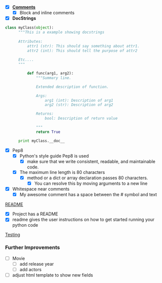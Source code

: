 - [x] [**Comments**](https://google.github.io/styleguide/pyguide.html#Comments)
    - [x] Block and inline comments

- [x] **DocStrings**
```python
class myClass(object):
      """This is a example showing docstrings
      
      Attributes:
          attr1 (str): This should say something about attr1.
          attr2 (int): This should tell the purpose of attr2 
      
      Etc....
      """

          def func(arg1, arg2):
              """Summary line.

              Extended description of function.

              Args:
                  arg1 (int): Description of arg1
                  arg2 (str): Description of arg2

              Returns:
                  bool: Description of return value

              """
              return True

      print myClass.__doc__
```
- [x] Pep8
	- [x] Python's style guide Pep8 is used
	    - [x] make sure that we write consistent, readable, and maintainable code.
	- [x] The maximum line length is 80 characters
	    - [x] method or a dict or array declaration passes 80 characters. 
	        - [x] You can resolve this by moving arguments to a new line
- [x] Whitespace near comments
	- [x] My awesome comment has a space between the # symbol and text

[README](http://jfhbrook.github.io/2011/11/09/readmes.html)
- [x] Project has a README
- [x] readme gives the user instructions on how to get started running your python code

[Testing](https://www.udacity.com/course/software-testing--cs258)

### Further Improvements
- [ ] Movie
	- [ ] add release year
	- [ ] add actors
- [ ] adjust html template to show new fields
